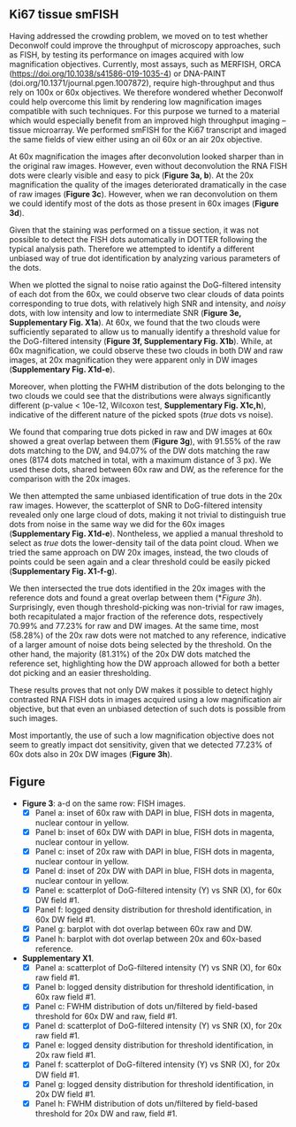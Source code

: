 ## Ki67 tissue smFISH

Having addressed the crowding problem, we moved on to test whether Deconwolf could improve the throughput of microscopy approaches, such as FISH, by testing its performance on images acquired with low magnification objectives. Currently, most assays, such as MERFISH, ORCA (https://doi.org/10.1038/s41586-019-1035-4) or DNA-PAINT (doi.org/10.1371/journal.pgen.1007872), require high-throughput and thus rely on 100x or 60x objectives. We therefore wondered whether Deconwolf could help overcome this limit by rendering low magnification images compatible with such techniques. For this purpose we turned to a material which would especially benefit from an improved high throughput imaging – tissue microarray. We performed smFISH for the Ki67 transcript and imaged the same fields of view either using an oil 60x or an air 20x objective.

At 60x magnification the images after deconvolution looked sharper than in the original raw images. However, even without deconvolution the RNA FISH dots were clearly visible and easy to pick (**Figure 3a, b**). At the 20x magnification the quality of the images deteriorated dramatically in the case of raw images (**Figure 3c**). However, when we ran deconvolution on them we could identify most of the dots as those present in 60x images (**Figure 3d**).

Given that the staining was performed on a tissue section, it was not possible to detect the FISH dots automatically in DOTTER following the typical analysis path. Therefore we attempted to identify a different unbiased way of true dot identification by analyzing various parameters of the dots.

When we plotted the signal to noise ratio against the DoG-filtered intensity of each dot from the 60x, we could observe two clear clouds of data points corresponding to true dots, with relatively high SNR and intensity, and *noisy* dots, with low intensity and low to intermediate SNR (**Figure 3e, Supplementary Fig. X1a**). At 60x, we found that the two clouds were sufficiently separated to allow us to manually identify a threshold value for the DoG-filtered intensity (**Figure 3f, Supplementary Fig. X1b**). While, at 60x magnification, we could observe these two clouds in both DW and raw images, at 20x magnification they were apparent only in DW images (**Supplementary Fig. X1d-e**).

Moreover, when plotting the FWHM distribution of the dots belonging to the two clouds we could see that the distributions were always significantly different (p-value < 10e-12, Wilcoxon test, **Supplementary Fig. X1c,h**), indicative of the different nature of the picked spots (*true* dots vs noise).

We found that comparing true dots picked in raw and DW images at 60x showed a great overlap between them (**Figure 3g**), with 91.55% of the raw dots matching to the DW, and 94.07% of the DW dots matching the raw ones (8174 dots matched in total, with a maximum distance of 3 px). We used these dots, shared between 60x raw and DW, as the reference for the comparison with the 20x images.

We then attempted the same unbiased identification of true dots in the 20x raw images. However, the scatterplot of SNR to DoG-filtered intensity revealed only one large cloud of dots, making it not trivial to distinguish true dots from noise in the same way we did for the 60x images (**Supplementary Fig. X1d-e**). Nontheless, we applied a manual threshold to select as *true* dots the lower-density tail of the data point cloud. When we tried the same approach on DW 20x images, instead, the two clouds of points could be seen again and a clear threshold could be easily picked (**Supplementary Fig. X1-f-g**).

We then intersected the true dots identified in the 20x images with the reference dots and found a great overlap between them (**Figure 3h*). Surprisingly, even though threshold-picking was non-trivial for raw images, both recapitulated a major fraction of the reference dots, respectively 70.99% and 77.23% for raw and DW images. At the same time, most (58.28%) of the 20x raw dots were not matched to any reference, indicative of a larger amount of noise dots being selected by the threshold. On the other hand, the majority (81.31%) of the 20x DW dots matched the reference set, highlighting how the DW approach allowed for both a better dot picking and an easier thresholding.

These results proves that not only DW makes it possible to detect highly contrasted RNA FISH dots in images acquired using a low magnification air objective, but that even an unbiased detection of such dots is possible from such images.

Most importantly, the use of such a low magnification objective does not seem to greatly impact dot sensitivity, given that we detected 77.23% of 60x dots also in 20x DW images (**Figure 3h**).

## Figure

- **Figure 3**: a-d on the same row: FISH images.
    + [x] Panel a: inset of 60x raw with DAPI in blue, FISH dots in magenta, nuclear contour in yellow.
    + [x] Panel b: inset of 60x DW with DAPI in blue, FISH dots in magenta, nuclear contour in yellow.
    + [x] Panel c: inset of 20x raw with DAPI in blue, FISH dots in magenta, nuclear contour in yellow.
    + [x] Panel d: inset of 20x DW with DAPI in blue, FISH dots in magenta, nuclear contour in yellow.
    + [x] Panel e: scatterplot of DoG-filtered intensity (Y) vs SNR (X), for 60x DW field #1.
    + [x] Panel f: logged density distribution for threshold identification, in 60x DW field #1.
    + [x] Panel g: barplot with dot overlap between 60x raw and DW.
    + [x] Panel h: barplot with dot overlap between 20x and 60x-based reference.

- **Supplementary X1**.
    + [x] Panel a: scatterplot of DoG-filtered intensity (Y) vs SNR (X), for 60x raw field #1.
    + [x] Panel b: logged density distribution for threshold identification, in 60x raw field #1.
    + [x] Panel c: FWHM distribution of dots un/filtered by field-based threshold for 60x DW and raw, field #1.
    + [x] Panel d: scatterplot of DoG-filtered intensity (Y) vs SNR (X), for 20x raw field #1.
    + [x] Panel e: logged density distribution for threshold identification, in 20x raw field #1.
    + [x] Panel f: scatterplot of DoG-filtered intensity (Y) vs SNR (X), for 20x DW field #1.
    + [x] Panel g: logged density distribution for threshold identification, in 20x DW field #1.
    + [x] Panel h: FWHM distribution of dots un/filtered by field-based threshold for 20x DW and raw, field #1.
